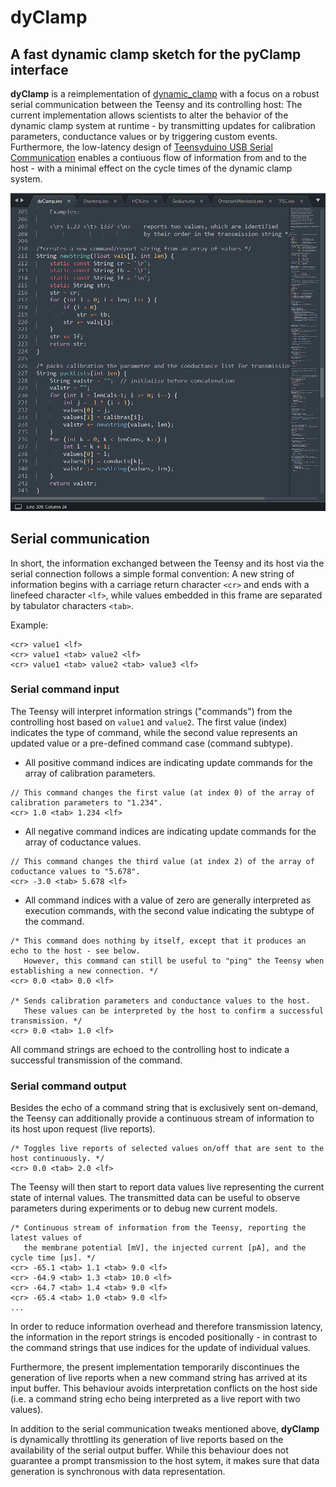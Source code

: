 # dyClamp
## A fast dynamic clamp sketch for the pyClamp interface


**dyClamp** is a reimplementation of [dynamic_clamp](https://github.com/nsdesai/dynamic_clamp) with a focus on a robust serial communication between the Teensy and its controlling host: The current implementation allows scientists to alter the behavior of the dynamic clamp system at runtime - by transmitting updates for calibration parameters, conductance values or by triggering custom events. Furthermore, the low-latency design of [Teensyduino USB Serial Communication](https://www.pjrc.com/teensy/td_serial.html) enables a contiuous flow of information from and to the host - with a minimal effect on the cycle times of the dynamic clamp system.

![Screenshot](https://github.com/christianrickert/dyClamp/blob/master/dyClamp.png)

## Serial communication

In short, the information exchanged between the Teensy and its host via the serial connection follows a simple formal convention: A new string of information begins with a carriage return character `<cr>` and ends with a linefeed character `<lf>`, while values embedded in this frame are separated by tabulator characters `<tab>`.

Example:
```
<cr> value1 <lf>
<cr> value1 <tab> value2 <lf>
<cr> value1 <tab> value2 <tab> value3 <lf>
```

### Serial command input

The Teensy will interpret information strings ("commands") from the controlling host based on `value1` and `value2`. The first value (index) indicates the type of command, while the second value represents an updated value or a pre-defined command case (command subtype).


- All positive command indices are indicating update commands for the array of calibration parameters.
```
// This command changes the first value (at index 0) of the array of calibration parameters to "1.234".
<cr> 1.0 <tab> 1.234 <lf>
```

- All negative command indices are indicating update commands for the array of coductance values.
```
// This command changes the third value (at index 2) of the array of coductance values to "5.678".
<cr> -3.0 <tab> 5.678 <lf>
```

- All command indices with a value of zero are generally interpreted as execution commands, with the second value indicating the subtype of the command.
```
/* This command does nothing by itself, except that it produces an echo to the host - see below.
   However, this command can still be useful to "ping" the Teensy when establishing a new connection. */
<cr> 0.0 <tab> 0.0 <lf>

/* Sends calibration parameters and conductance values to the host.
   These values can be interpreted by the host to confirm a successful transmission. */
<cr> 0.0 <tab> 1.0 <lf>
```

All command strings are echoed to the controlling host to indicate a successful transmission of the command.

### Serial command output

Besides the echo of a command string that is exclusively sent on-demand, the Teensy can additionally provide a continuous stream of information to its host upon request (live reports).
```
/* Toggles live reports of selected values on/off that are sent to the host continuously. */
<cr> 0.0 <tab> 2.0 <lf>
```
The Teensy will then start to report data values live representing the current state of internal values.
The transmitted data can be useful to observe parameters during experiments or to debug new current models.
```
/* Continuous stream of information from the Teensy, reporting the latest values of
   the membrane potential [mV], the injected current [pA], and the cycle time [µs]. */
<cr> -65.1 <tab> 1.1 <tab> 9.0 <lf>
<cr> -64.9 <tab> 1.3 <tab> 10.0 <lf>
<cr> -64.7 <tab> 1.4 <tab> 9.0 <lf>
<cr> -65.4 <tab> 1.0 <tab> 9.0 <lf>
...
```
In order to reduce information overhead and therefore transmission latency, the information in the report strings is encoded positionally - in contrast to the command strings that use indices for the update of individual values.

Furthermore, the present implementation temporarily discontinues the generation of live reports when a new command string has arrived at its input buffer. This behaviour avoids interpretation conflicts on the host side (i.e. a command string echo being interpreted as a live report with two values).

In addition to the serial communication tweaks mentioned above, **dyClamp** is dynamically throttling its generation of live reports based on the availability of the serial output buffer. While this behaviour does not guarantee a prompt transmission to the host sytem, it makes sure that data generation is synchronous with data representation.
